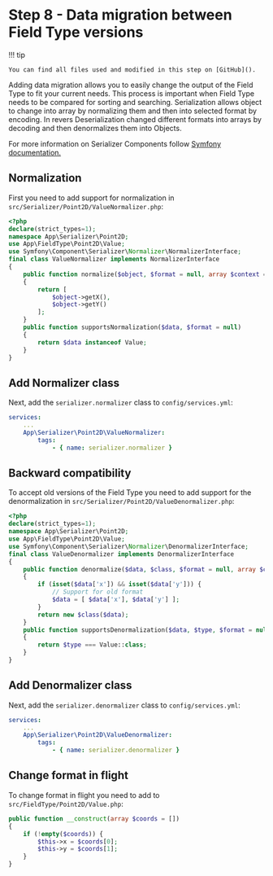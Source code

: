 # Step 8 -  Data migration between Field Type versions

!!! tip

    You can find all files used and modified in this step on [GitHub]().

Adding data migration allows you to easily change the output of the Field Type to fit your current needs.
This process is important when Field Type needs to be compared for sorting and searching.
Serialization allows object to change into array by normalizing them and then into selected format by encoding.
In revers Deserialization changed different formats into arrays by decoding and then denormalizes them into Objects.

For more information on Serializer Components follow [Symfony documentation.](https://symfony.com/doc/4.3/components/serializer.html)

## Normalization 

First you need to add support for normalization in `src/Serializer/Point2D/ValueNormalizer.php`:

```php
<?php
declare(strict_types=1);
namespace App\Serializer\Point2D;
use App\FieldType\Point2D\Value;
use Symfony\Component\Serializer\Normalizer\NormalizerInterface;
final class ValueNormalizer implements NormalizerInterface
{
    public function normalize($object, $format = null, array $context = [])
    {
        return [
            $object->getX(),
            $object->getY()
        ];
    }
    public function supportsNormalization($data, $format = null)
    {
        return $data instanceof Value;
    }
}
```

##  Add Normalizer class

Next, add the `serializer.normalizer` class to `config/services.yml`:
 
```yaml
services:
    ...
    App\Serializer\Point2D\ValueNormalizer:
        tags:
            - { name: serializer.normalizer }
```

## Backward compatibility

To accept old versions of the Field Type you need to add support for the denormalization in `src/Serializer/Point2D/ValueDenormalizer.php`:

```php
<?php
declare(strict_types=1);
namespace App\Serializer\Point2D;
use App\FieldType\Point2D\Value;
use Symfony\Component\Serializer\Normalizer\DenormalizerInterface;
final class ValueDenormalizer implements DenormalizerInterface
{
    public function denormalize($data, $class, $format = null, array $context = [])
    {
        if (isset($data['x']) && isset($data['y'])) {
            // Support for old format
            $data = [ $data['x'], $data['y'] ];
        }
        return new $class($data);
    }
    public function supportsDenormalization($data, $type, $format = null)
    {
        return $type === Value::class;
    }
}
```

## Add Denormalizer class

Next, add the `serializer.denormalizer` class to `config/services.yml`:
 
```yaml
services:
    ...
    App\Serializer\Point2D\ValueDenormalizer:
        tags:
            - { name: serializer.denormalizer }
```

## Change format in flight

To change format in flight you need to add to `src/FieldType/Point2D/Value.php`:

```php
public function __construct(array $coords = [])
{
    if (!empty($coords)) {
        $this->x = $coords[0];
        $this->y = $coords[1];
    }
}
```
